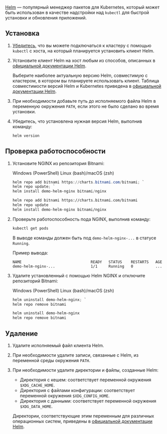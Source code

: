 [Helm](https://helm.sh/docs/) — популярный менеджер пакетов для Kubernetes, который может быть использован в качестве надстройки над `kubectl` для быстрой установки и обновления приложений.

## Установка

1. [Убедитесь](../../connect/kubectl#proverka-podklyucheniya-k-klasteru), что вы можете подключаться к кластеру с помощью `kubectl` с хоста, на который планируется установить клиент Helm.
1. Установите клиент Helm на хост любым из способов, описанных в [официальной документации Helm](https://helm.sh/docs/intro/install/).

   Выберите наиболее актуальную версию Helm, совместимую с кластером, в котором вы планируете использовать клиент. Таблица совместимости версий Helm и Kubernetes приведена в [официальной документации Helm](https://helm.sh/docs/topics/version_skew/#supported-version-skew).

1. При необходимости добавьте путь до исполняемого файла Helm в переменную окружения `PATH`, если этого не было сделано во время установки.

1. Убедитесь, что установлена нужная версия Helm, выполнив команду:

   ```bash
   helm version
   ```

## Проверка работоспособности

1. Установите NGINX из репозитория Bitnami:

   <tabs>
   <tablist>
   <tab>Windows (PowerShell)</tab>
   <tab>Linux (bash)/macOS (zsh)</tab>
   </tablist>
   <tabpanel>

   ```powershell
   helm repo add bitnami https://charts.bitnami.com/bitnami; `
   helm repo update; `
   helm install demo-helm-nginx bitnami/nginx
   ```

   </tabpanel>
   <tabpanel>

   ```bash
   helm repo add bitnami https://charts.bitnami.com/bitnami
   helm repo update
   helm install demo-helm-nginx bitnami/nginx

   ```

   </tabpanel>
   </tabs>

1. Проверьте работоспособность пода NGINX, выполнив команду:

   ```bash
   kubectl get pods
   ```

   В выводе команды должен быть под `demo-helm-nginx-...` в статусе `Running`.

   Пример вывода:

   ```text
   NAME                               READY   STATUS    RESTARTS   AGE
   demo-helm-nginx-...                1/1     Running   0          ...
   ```

1. Удалите установленный с помощью Helm NGINX и отключите репозиторий Bitnami:

   <tabs>
   <tablist>
   <tab>Windows (PowerShell)</tab>
   <tab>Linux (bash)/macOS (zsh)</tab>
   </tablist>
   <tabpanel>

   ```powershell
   helm uninstall demo-helm-nginx; `
   helm repo remove bitnami
   ```

   </tabpanel>
   <tabpanel>

   ```bash
   helm uninstall demo-helm-nginx
   helm repo remove bitnami

   ```

   </tabpanel>
   </tabs>

## Удаление

1. Удалите исполняемый файл клиента Helm.

1. При необходимости удалите записи, связанные с Helm, из переменной среды окружения `PATH`.

1. При необходимости удалите директории и файлы, созданные Helm:

   - Директория с кешем: соответствует переменной окружения `$XDG_CACHE_HOME`.
   - Директория с файлами конфигурации: соответствует переменной окружения `$XDG_CONFIG_HOME`.
   - Директория с данными: соответствует переменной окружения `$XDG_DATA_HOME`.

   Директории, соответствующие этим переменным для различных операционных систем, приведены в [официальной документации Helm](https://helm.sh/docs/faq/uninstalling/).
